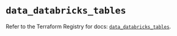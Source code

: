 # `data_databricks_tables`

Refer to the Terraform Registry for docs: [`data_databricks_tables`](https://registry.terraform.io/providers/databricks/databricks/1.80.0/docs/data-sources/tables).

